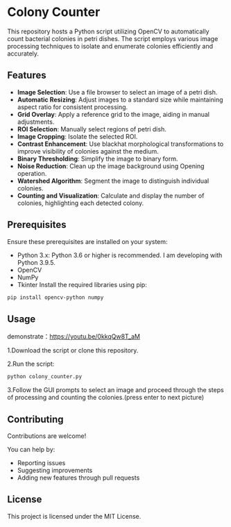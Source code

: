 # Colony Counter
This repository hosts a Python script utilizing OpenCV to automatically count bacterial colonies in petri dishes. The script employs various image processing techniques to isolate and enumerate colonies efficiently and accurately.

## Features
- **Image Selection**: Use a file browser to select an image of a petri dish.
- **Automatic Resizing**: Adjust images to a standard size while maintaining aspect ratio for consistent processing.
- **Grid Overlay**: Apply a reference grid to the image, aiding in manual adjustments.
- **ROI Selection**: Manually select regions of petri dish.
- **Image Cropping**: Isolate the selected ROI.
- **Contrast Enhancement**: Use blackhat morphological transformations to improve visibility of colonies against the medium.
- **Binary Thresholding**: Simplify the image to binary form.
- **Noise Reduction**: Clean up the image background using Opening operation.
- **Watershed Algorithm**: Segment the image to distinguish individual colonies.
- **Counting and Visualization**: Calculate and display the number of colonies, highlighting each detected colony.

## Prerequisites
Ensure these prerequisites are installed on your system:

- Python 3.x: Python 3.6 or higher is recommended. I am developing with Python 3.9.5.
- OpenCV
- NumPy
- Tkinter
Install the required libraries using pip:

```bash
pip install opencv-python numpy
```

## Usage
demonstrate：https://youtu.be/0kkqQw8T_aM

1.Download the script or clone this repository.

2.Run the script:

```bash
python colony_counter.py
```
3.Follow the GUI prompts to select an image and proceed through the steps of processing and counting the colonies.(press enter to next picture)

## Contributing
Contributions are welcome!

You can help by:

- Reporting issues
- Suggesting improvements
- Adding new features through pull requests

## License
This project is licensed under the MIT License.
